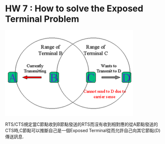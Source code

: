 # HW 7 : How to solve the Exposed Terminal Problem


![](../image/exposed-terminal-problem.png)


RTS/CTS規定當C節點收到B節點發送的RTS而沒有收到相對應的從A節點發送的CTS時,C節點可以推斷自己是一個Exposed Terminal從而允許自己向其它節點(D)傳送訊息.
